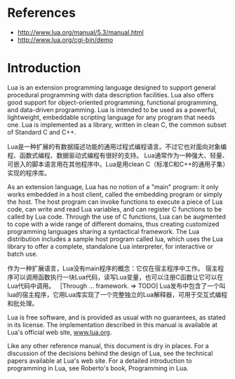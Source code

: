 
# References
- http://www.lua.org/manual/5.3/manual.html
- http://www.lua.org/cgi-bin/demo

# Introduction

Lua is an extension programming language designed to support 
general procedural programming with data description facilities. 
Lua also offers good support for object-oriented programming, functional programming, and data-driven programming. 
Lua is intended to be used as a powerful, lightweight, embeddable scripting language for any program that needs one.
Lua is implemented as a library, written in clean C, the common subset of Standard C and C++. 

Lua是一种扩展的有数据描述功能的通用过程式编程语言。不过它也对面向对象编程、函数式编程、数据驱动式编程有很好的支持。
Lua通常作为一种强大、轻量、可嵌入的脚本语言用在其他程序中。Lua是用clean C（标准C和C++的通用子集）实现的程序库。

As an extension language, Lua has no notion of a "main" program: 
it only works embedded in a host client, called the embedding program or simply the host. 
The host program can invoke functions to execute a piece of Lua code, 
can write and read Lua variables, and can register C functions to be called by Lua code. 
Through the use of C functions, Lua can be augmented to cope with a wide range of different domains, 
thus creating customized programming languages sharing a syntactical framework. 
The Lua distribution includes a sample host program called lua, which uses the Lua library to offer a complete, 
standalone Lua interpreter, for interactive or batch use.

作为一种扩展语言，Lua没有main程序的概念：它仅在宿主程序中工作。
宿主程序可以调用函数执行一块Lua代码，读写Lua变量，也可以注册C函数让它可以在Lua代码中调用。
［Through ... framework. => TODO]
Lua发布中包含了一个叫lua的宿主程序，它用Lua库实现了一个完整独立的Lua解释器，可用于交互式编程和批处理。

Lua is free software, and is provided as usual with no guarantees, as stated in its license. 
The implementation described in this manual is available at Lua's official web site, www.lua.org.

Like any other reference manual, this document is dry in places. 
For a discussion of the decisions behind the design of Lua, see the technical papers available at Lua's web site. 
For a detailed introduction to programming in Lua, see Roberto's book, Programming in Lua. 
